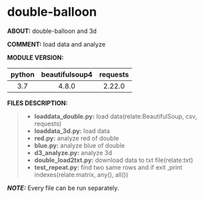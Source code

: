 # double-balloon
**ABOUT:** double-balloon and 3d 

**COMMENT:** load data and analyze

**MODULE VERSION:** 


|**python**|**beautifulsoup4**|**requests**|
| :-----------:| :-------------------:| :-------------:|
|3.7         |4.8.0               | 2.22.0       |


**FILES DESCRIPTION:**
>+ **loaddata_double.py:** load data(relate:BeautifulSoup, csv, requests)
>+ **loaddata_3d.py:** load data
>+ **red.py:** analyze red of double
>+ **blue.py:** analyze blue of double
>+ **d3_analyze.py:** analyze 3d
>+ **double_load2txt.py:** download data to txt file(relate:txt)
>+ **test_repeat.py:** find two same rows and if exit ,print indexes(relate:matrix, any(), all()) 
              

***NOTE:*** Every file can be run separately.
